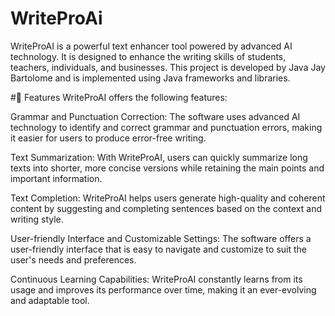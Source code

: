 # WriteProAi
WriteProAI is a powerful text enhancer tool powered by advanced AI technology. It is designed to enhance the writing skills of students, teachers, individuals, and businesses. This project is developed by Java Jay Bartolome and is implemented using Java frameworks and libraries.

#🚀 Features
WriteProAI offers the following features:

Grammar and Punctuation Correction: The software uses advanced AI technology to identify and correct grammar and punctuation errors, making it easier for users to produce error-free writing.

Text Summarization: With WriteProAI, users can quickly summarize long texts into shorter, more concise versions while retaining the main points and important information.

Text Completion: WriteProAI helps users generate high-quality and coherent content by suggesting and completing sentences based on the context and writing style.

User-friendly Interface and Customizable Settings: The software offers a user-friendly interface that is easy to navigate and customize to suit the user's needs and preferences.

Continuous Learning Capabilities: WriteProAI constantly learns from its usage and improves its performance over time, making it an ever-evolving and adaptable tool.
